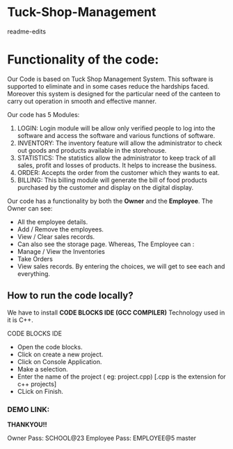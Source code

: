 # Tuck-Shop-Management
 readme-edits
# Functionality of the code:
Our Code is based on Tuck Shop Management System. This software is supported to eliminate and in some cases reduce the hardships faced. Moreover this system is designed for the particular need of the canteen to carry out operation in smooth and effective manner.

Our code has 5 Modules:
1.	LOGIN:  Login module will be allow only verified people to log into the software and access the software and various functions of software.
2.	INVENTORY: The inventory feature will allow the administrator to check out goods and products available in the storehouse.
3.  STATISTICS:  The statistics allow the administrator to keep track of all sales, profit and losses of  products. It helps to increase the business. 
4.	ORDER: Accepts the order from the customer which they wants to eat.
5.	BILLING: This billing  module will generate the bill of food products purchased by the customer and display on the digital display.

Our code has a functionality by both the **Owner** and the **Employee**.
The Owner can see:
* All the employee details.
* Add / Remove the employees.
* View / Clear sales records.
* Can also see the storage page.
Whereas, The Employee can :
* Manage / View the Inventories
* Take Orders
* View sales records.
By entering the choices, we will get to see each and everything.

## How to run the code locally?
We have to install **CODE BLOCKS IDE (GCC COMPILER)**
Technology used in it is C++.

CODE BLOCKS IDE
* Open the code blocks.
* Click on create a new project.
* Click on Console Application.
* Make a selection.
* Enter the name of the project ( eg: project.cpp) [.cpp is the extension for c++ projects]
* CLick on Finish.


### DEMO LINK:

**THANKYOU!!**










Owner Pass: SCHOOL@23
Employee Pass: EMPLOYEE@5
master
